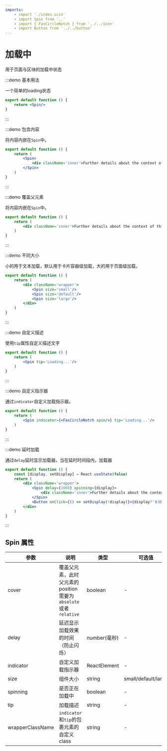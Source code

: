 ```yaml
---
imports:
    - import './index.scss'
    - import Spin from '..'
    - import { FasCircleNotch } from '../../icon'
    - import Button from '../../button'
---
```

# 加载中

用于页面与区块的加载中状态

:::demo 基本用法

一个简单的loading状态

```jsx
export default function () {
    return <Spin/>
}
```

:::

:::demo 包含内容

将内容内嵌在`Spin`中。

```jsx
export default function () {
    return (
        <Spin>
            <div className='inner'>Further details about the context of this alert.</div>
        </Spin>
    )
}
```

:::

:::demo 覆盖父元素

将内容内嵌在`Spin`中。

```jsx
export default function () {
    return (
        <div className='inner'>Further details about the context of this alert.<Spin cover/></div>
    )
}
```

:::

:::demo 不同大小

小的用于文本加载，默认用于卡片容器级加载，大的用于页面级加载。

```jsx
export default function () {
    return (
        <div className='wrapper'>
            <Spin size='small'/>
            <Spin size='default'/>
            <Spin size='large'/>
        </div>
    )
}
```

:::

:::demo 自定义描述

使用`tip`属性自定义描述文字

```jsx
export default function () {
    return (
        <Spin tip='Loading...'/>
    )
}
```

:::

:::demo 自定义指示器

通过`indicator`自定义加载指示器。

```jsx
export default function () {
    return (
        <Spin indicator={<FasCircleNotch spin/>} tip='Loading...'/>
    )
}
```

:::

:::demo 延时加载

通过`delay`延时显示加载器，当在延时时间段内，加载器

```jsx
export default function () {
    const [display, setDisplay] = React.useState(false)
    return (
        <div className='wrapper'>
            <Spin delay={1000} spinning={display}>
                <div className='inner'>Further details about the context of this alert.</div>
            </Spin>
            <Button onClick={() => setDisplay(!display)}>{display?'关闭':'打开'}</Button>
        </div>
    )
}
```

:::

## Spin 属性

| 参数    | 说明        | 类型       | 可选值   | 默认值 |
| ------- | -------- | --------- | ------------ | ------ |
| cover|覆盖父元素，此时父元素的position需要为`absolute`或者`relative`|boolean|-|false|
| delay|延迟显示加载效果的时间（防止闪烁）|number(毫秒)|-|-|
| indicator|自定义加载指示器|ReactElement|-|-|
|size|组件大小|string|small/default/large|default|
|spinning|是否正在加载中|boolean|-|true|
|tip|加载描述|string|-|-|
|wrapperClassName|`indicator`和`tip`的包裹元素的自定义class|string|-|-|
